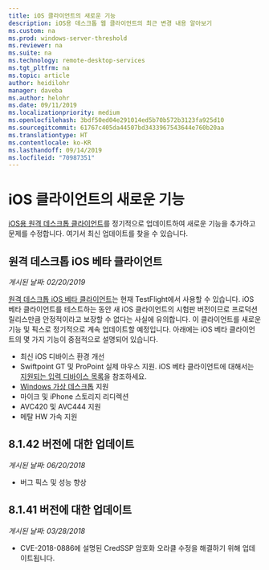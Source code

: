 ```yaml
---
title: iOS 클라이언트의 새로운 기능
description: iOS용 데스크톱 웹 클라이언트의 최근 변경 내용 알아보기
ms.custom: na
ms.prod: windows-server-threshold
ms.reviewer: na
ms.suite: na
ms.technology: remote-desktop-services
ms.tgt_pltfrm: na
ms.topic: article
author: heidilohr
manager: daveba
ms.author: helohr
ms.date: 09/11/2019
ms.localizationpriority: medium
ms.openlocfilehash: 3bdf50ed04e291014ed5b70b572b3123fa925d10
ms.sourcegitcommit: 61767c405da44507bd3433967543644e760b20aa
ms.translationtype: HT
ms.contentlocale: ko-KR
ms.lasthandoff: 09/14/2019
ms.locfileid: "70987351"
---
```

# <a name="whats-new-in-the-ios-client"></a>iOS 클라이언트의 새로운 기능

[iOS용 원격 데스크톱 클라이언트](remote-desktop-ios.md)를 정기적으로 업데이트하여 새로운 기능을 추가하고 문제를 수정합니다. 여기서 최신 업데이트를 찾을 수 있습니다.

## <a name="remote-desktop-ios-beta-client"></a>원격 데스크톱 iOS 베타 클라이언트

*게시된 날짜: 02/20/2019*

[원격 데스크톱 iOS 베타 클라이언트](remote-desktop-ios.md#download-the-remote-desktop-ios-beta-client-from-apple-testflight)는 현재 TestFlight에서 사용할 수 있습니다. iOS 베타 클라이언트를 테스트하는 동안 새 iOS 클라이언트의 시험판 버전이므로 프로덕션 릴리스만큼 안정적이라고 보장할 수 없다는 사실에 유의합니다. 이 클라이언트를 새로운 기능 및 픽스로 정기적으로 계속 업데이트할 예정입니다. 아래에는 iOS 베타 클라이언트의 몇 가지 기능이 중점적으로 설명되어 있습니다.

- 최신 iOS 디바이스 환경 개선
- Swiftpoint GT 및 ProPoint 실제 마우스 지원. iOS 베타 클라이언트에 대해서는 [지원되는 입력 디바이스 목록](remote-desktop-ios.md#supported-input-devices)을 참조하세요.
- [Windows 가상 데스크톱](https://aka.ms/wvd) 지원
- 마이크 및 iPhone 스토리지 리디렉션
- AVC420 및 AVC444 지원
- 메탈 HW 가속 지원

## <a name="updates-for-version-8142"></a>8\.1.42 버전에 대한 업데이트

*게시된 날짜: 06/20/2018*

- 버그 픽스 및 성능 향상

## <a name="updates-for-version-8141"></a>8\.1.41 버전에 대한 업데이트

*게시된 날짜: 03/28/2018*

- CVE-2018-0886에 설명된 CredSSP 암호화 오라클 수정을 해결하기 위해 업데이트됩니다.
